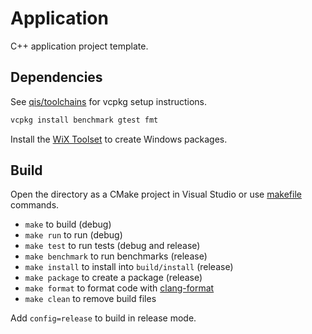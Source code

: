 # Application
C++ application project template.

## Dependencies
See [qis/toolchains](https://github.com/qis/toolchains) for vcpkg setup instructions.

```sh
vcpkg install benchmark gtest fmt
```

Install the [WiX Toolset](https://github.com/wixtoolset/wix3/releases) to create Windows packages.

## Build
Open the directory as a CMake project in Visual Studio or use [makefile](makefile) commands.

* `make` to build (debug)
* `make run` to run (debug)
* `make test` to run tests (debug and release)
* `make benchmark` to run benchmarks (release)
* `make install` to install into `build/install` (release)
* `make package` to create a package (release)
* `make format` to format code with [clang-format](https://llvm.org/builds/)
* `make clean` to remove build files

Add `config=release` to build in release mode.
